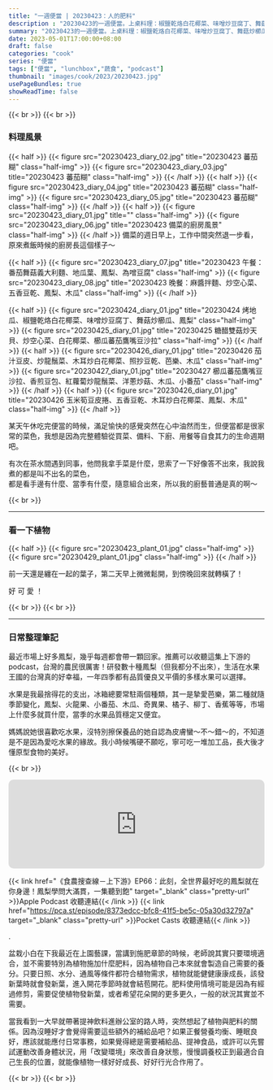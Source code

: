 ```yaml
---
title: "一週便當 | 20230423：人的肥料"
description : "20230423的一週便當。上桌料理：椒鹽乾烙白花椰菜、味噌炒豆腐丁、舞菇炒櫛瓜、糖醋雙菇炒天貝、櫛瓜蕃茄鷹嘴豆沙拉。"
summary: "20230423的一週便當。上桌料理：椒鹽乾烙白花椰菜、味噌炒豆腐丁、舞菇炒櫛瓜、糖醋雙菇炒天貝、櫛瓜蕃茄鷹嘴豆沙拉。"
date: 2023-05-01T17:00:00+08:00
draft: false
categories: "cook"
series: "便當"
tags: ["便當", "lunchbox","蔬食", "podcast"]
thumbnail: "images/cook/2023/20230423.jpg"
usePageBundles: true
showReadTime: false
---
```


{{< br >}}
{{< br >}}
### 料理風景
{{< half >}}
{{< figure src="20230423_diary_02.jpg" title="20230423 蕃茄糊" class="half-img" >}}
{{< figure src="20230423_diary_03.jpg" title="20230423 蕃茄糊" class="half-img" >}}
{{< /half >}}
{{< half >}}
{{< figure src="20230423_diary_04.jpg" title="20230423 蕃茄糊" class="half-img" >}}
{{< figure src="20230423_diary_05.jpg" title="20230423 蕃茄糊" class="half-img" >}}
{{< /half >}}
{{< half >}}
{{< figure src="20230423_diary_01.jpg" title="" class="half-img" >}}
{{< figure src="20230423_diary_06.jpg" title="20230423 備菜的廚房風景" class="half-img" >}}
{{< /half >}}
備菜的週日早上，工作中間突然退一步看，原來煮飯時候的廚房長這個樣子～

{{< half >}}
{{< figure src="20230423_diary_07.jpg" title="20230423 午餐：番茄舞菇義大利麵、地瓜葉、鳳梨、為噌豆腐" class="half-img" >}}
{{< figure src="20230423_diary_08.jpg" title="20230423 晚餐：麻醬拌麵、炒空心菜、五香豆乾、鳳梨、木瓜" class="half-img" >}}
{{< /half >}}

{{< half >}}
{{< figure src="20230424_diary_01.jpg" title="20230424 烤地瓜、椒鹽乾烙白花椰菜、味噌炒豆腐丁、舞菇炒櫛瓜、鳳梨" class="half-img" >}}
{{< figure src="20230425_diary_01.jpg" title="20230425 糖醋雙菇炒天貝、炒空心菜、白花椰菜、櫛瓜蕃茄鷹嘴豆沙拉" class="half-img" >}}
{{< /half >}}
{{< half >}}
{{< figure src="20230426_diary_01.jpg" title="20230426 茄汁豆皮、炒龍鬚菜、木耳炒白花椰菜、照抄豆乾、芭樂、木瓜" class="half-img" >}}
{{< figure src="20230427_diary_01.jpg" title="20230427 櫛瓜蕃茄鷹嘴豆沙拉、香煎豆包、紅蘿蔔炒龍鬚菜、洋蔥炒菇、木瓜、小番茄" class="half-img" >}}
{{< /half >}}
{{< half >}}
{{< figure src="20230426_diary_01.jpg" title="20230426 玉米筍豆皮捲、五香豆乾、木耳炒白花椰菜、鳳梨、木瓜" class="half-img" >}}
{{< /half >}}

某天午休吃完便當的時候，滿足愉快的感覺突然在心中油然而生，但便當都是很家常的菜色，我想是因為完整體驗從買菜、備料、下廚、用餐等自食其力的生命週期吧。

有次在茶水間遇到同事，他問我拿手菜是什麼，思索了一下好像答不出來，我說我煮的都是叫不出名的菜色，
\
都是看手邊有什麼、當季有什麼，隨意組合出來，所以我的廚藝普通是真的啊～

{{< br >}}

---

### 看一下植物

{{< half >}}
{{< figure src="20230423_plant_01.jpg" class="half-img" >}}
{{< figure src="20230429_plant_01.jpg" class="half-img" >}}
{{< /half >}}

前一天還是纏在一起的葉子，第二天早上微微鬆開，到傍晚回來就轉橫了！

好 可 愛 ！

{{< br >}}
{{< br >}}

---

### 日常整理筆記

最近市場上好多鳳梨，幾乎每週都會帶一顆回家。推薦可以收聽這集上下游的podcast，台灣的農民很厲害！研發數十種鳳梨（但我都分不出來），生活在水果王國的台灣真的好幸福，一年四季都有品質優良又平價的多樣水果可以選擇。

水果是我最捨得花的支出，冰箱總要常駐兩個種類，其一是摯愛芭樂，第二種就隨季節變化，鳳梨、火龍果、小番茄、木瓜、奇異果、橘子、柳丁、香蕉等等，市場上什麼多就買什麼，當季的水果品質穩定又便宜。

媽媽說她很喜歡吃水果，沒特別擦保養品的她自認為皮膚蠻～不～錯～的，不知道是不是因為愛吃水果的緣故。我小時候嘴硬不願吃，寧可吃一堆加工品，長大後才懂原型食物的美好。

{{< br >}}

<iframe title="《食農搜查線－上下游》EP66：此刻，全世界最好吃的鳳梨就在你身邊！鳳梨學問大滿貫，一集聽到飽" allow="autoplay *; encrypted-media *; fullscreen *; clipboard-write" frameborder="0" height="175" style="width:100%;max-width:660px;overflow:hidden;border-radius:10px;" sandbox="allow-forms allow-popups allow-same-origin allow-scripts allow-storage-access-by-user-activation allow-top-navigation-by-user-activation" src="https://embed.podcasts.apple.com/tw/podcast/ep66-%E6%AD%A4%E5%88%BB-%E5%85%A8%E4%B8%96%E7%95%8C%E6%9C%80%E5%A5%BD%E5%90%83%E7%9A%84%E9%B3%B3%E6%A2%A8%E5%B0%B1%E5%9C%A8%E4%BD%A0%E8%BA%AB%E9%82%8A-%E9%B3%B3%E6%A2%A8%E5%AD%B8%E5%95%8F%E5%A4%A7%E6%BB%BF%E8%B2%AB-%E4%B8%80%E9%9B%86%E8%81%BD%E5%88%B0%E9%A3%BD/id1557404661?i=1000609131938"></iframe>

{{< link href="《食農搜查線－上下游》EP66：此刻，全世界最好吃的鳳梨就在你身邊！鳳梨學問大滿貫，一集聽到飽" target="_blank" class="pretty-url" >}}Apple Podcast 收聽連結{{< /link >}}
{{< link href="https://pca.st/episode/8373edcc-bfc8-41f5-be5c-05a30d32797a" target="_blank" class="pretty-url" >}}Pocket Casts 收聽連結{{< /link >}}

.

盆栽小白在下我最近在上園藝課，當講到施肥章節的時候，老師說其實只要環境適合，並不需要特別為植物施加什麼肥料，因為植物自己本來就會製造自己需要的養分。只要日照、水分、通風等條件都符合植物需求，植物就能健健康康成長，該發新葉時就會發新葉，進入開花季節時就會結苞開花。肥料使用情境可能是因為有經過修剪，需要促使植物發新葉，或者希望花朵開的更多更久，一般的狀況其實並不需要。

當我看到一大早就帶著提神飲料進辦公室的路人時，突然想起了植物與肥料的關係。因為沒睡好才會覺得需要這些額外的補給品吧？如果正餐營養均衡、睡眠良好，應該就能應付日常事務，如果覺得總是需要補給品、提神食品，或許可以先嘗試運動改善身體狀況，用「改變環境」來改善自身狀態，慢慢調養校正到最適合自己生長的位置，就能像植物一樣好好成長、好好行光合作用了。

{{< br >}}
{{< br >}}

